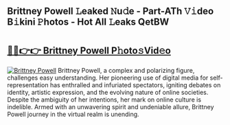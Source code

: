 ## Brittney Powell 𝙻eaked 𝙽u𝚍e - Part-ATh 𝚅𝚒deo B𝚒kini 𝙿hotos - Hot All 𝙻eaks QetBW

# <h2><a href="http://ld2ayu2.urlbe.top/?page=Brittney+Powell">🔗🔗👉👉 Brittney Powell P𝚑oto𝚜Vid𝚎o</a></h2>

[![Brittney Powell](https://i.imgur.com/eBuTRDB.gif)](http://ld2ayu2.urlbe.top/?page=Brittney+Powell)
Brittney Powell, a complex and polarizing figure, challenges easy understanding. Her pioneering use of digital media for self-representation has enthralled and infuriated spectators, igniting debates on identity, artistic expression, and the evolving nature of online societies. Despite the ambiguity of her intentions, her mark on online culture is indelible. Armed with an unwavering spirit and undeniable allure, Brittney Powell journey in the virtual realm is unending.

